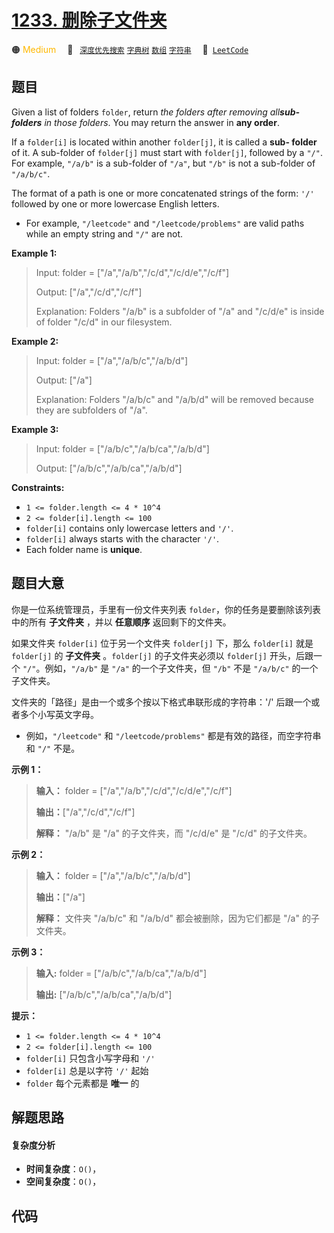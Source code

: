 # [1233. 删除子文件夹](https://leetcode.com/problems/remove-sub-folders-from-the-filesystem)

🟠 <font color=#ffb800>Medium</font>&emsp; 🔖&ensp; [`深度优先搜索`](/tag/depth-first-search.md) [`字典树`](/tag/trie.md) [`数组`](/tag/array.md) [`字符串`](/tag/string.md)&emsp; 🔗&ensp;[`LeetCode`](https://leetcode.com/problems/remove-sub-folders-from-the-filesystem)

## 题目

Given a list of folders `folder`, return _the folders after removing all**sub-
folders** in those folders_. You may return the answer in **any order**.

If a `folder[i]` is located within another `folder[j]`, it is called a **sub-
folder** of it. A sub-folder of `folder[j]` must start with `folder[j]`,
followed by a `"/"`. For example, `"/a/b"` is a sub-folder of `"/a"`, but
`"/b"` is not a sub-folder of `"/a/b/c"`.

The format of a path is one or more concatenated strings of the form: `'/'`
followed by one or more lowercase English letters.

  * For example, `"/leetcode"` and `"/leetcode/problems"` are valid paths while an empty string and `"/"` are not.



**Example 1:**

> Input: folder = ["/a","/a/b","/c/d","/c/d/e","/c/f"]
> 
> Output: ["/a","/c/d","/c/f"]
> 
> Explanation: Folders "/a/b" is a subfolder of "/a" and "/c/d/e" is inside of folder "/c/d" in our filesystem.

**Example 2:**

> Input: folder = ["/a","/a/b/c","/a/b/d"]
> 
> Output: ["/a"]
> 
> Explanation: Folders "/a/b/c" and "/a/b/d" will be removed because they are subfolders of "/a".

**Example 3:**

> Input: folder = ["/a/b/c","/a/b/ca","/a/b/d"]
> 
> Output: ["/a/b/c","/a/b/ca","/a/b/d"]

**Constraints:**

  * `1 <= folder.length <= 4 * 10^4`
  * `2 <= folder[i].length <= 100`
  * `folder[i]` contains only lowercase letters and `'/'`.
  * `folder[i]` always starts with the character `'/'`.
  * Each folder name is **unique**.


## 题目大意

你是一位系统管理员，手里有一份文件夹列表 `folder`，你的任务是要删除该列表中的所有 **子文件夹** ，并以 **任意顺序** 返回剩下的文件夹。

如果文件夹 `folder[i]` 位于另一个文件夹 `folder[j]` 下，那么 `folder[i]` 就是 `folder[j]` 的
**子文件夹** 。`folder[j]` 的子文件夹必须以 `folder[j]` 开头，后跟一个 `"/"`。例如，`"/a/b"` 是 `"/a"`
的一个子文件夹，但 `"/b"` 不是 `"/a/b/c"` 的一个子文件夹。

文件夹的「路径」是由一个或多个按以下格式串联形成的字符串：'/' 后跟一个或者多个小写英文字母。

  * 例如，`"/leetcode"` 和 `"/leetcode/problems"` 都是有效的路径，而空字符串和 `"/"` 不是。



**示例 1：**

> 
> 
> 
> 
> 
> **输入：** folder = ["/a","/a/b","/c/d","/c/d/e","/c/f"]
> 
> **输出：**["/a","/c/d","/c/f"]
> 
> **解释：** "/a/b" 是 "/a" 的子文件夹，而 "/c/d/e" 是 "/c/d" 的子文件夹。
> 
> 

**示例 2：**

> 
> 
> 
> 
> 
> **输入：** folder = ["/a","/a/b/c","/a/b/d"]
> 
> **输出：**["/a"]
> 
> **解释：** 文件夹 "/a/b/c" 和 "/a/b/d" 都会被删除，因为它们都是 "/a" 的子文件夹。
> 
> 

**示例 3：**

> 
> 
> 
> 
> 
> **输入:** folder = ["/a/b/c","/a/b/ca","/a/b/d"]
> 
> **输出:** ["/a/b/c","/a/b/ca","/a/b/d"]



**提示：**

  * `1 <= folder.length <= 4 * 10^4`
  * `2 <= folder[i].length <= 100`
  * `folder[i]` 只包含小写字母和 `'/'`
  * `folder[i]` 总是以字符 `'/'` 起始
  * `folder` 每个元素都是 **唯一** 的


## 解题思路

#### 复杂度分析

- **时间复杂度**：`O()`，
- **空间复杂度**：`O()`，

## 代码

```javascript

```